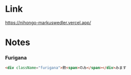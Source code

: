 # Link
https://nihongo-markuswedler.vercel.app/

# Notes

### Furigana

```html
<div className="furigana">飲<span>のみ</span></div>みます
```

